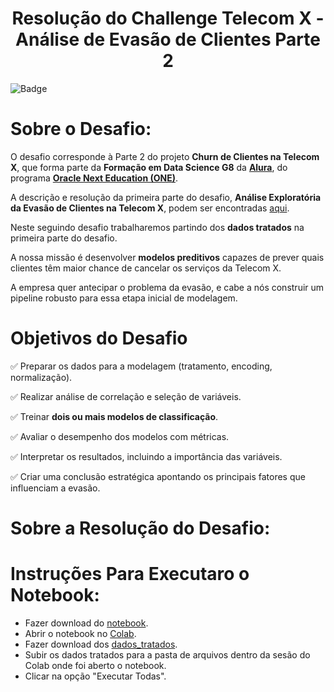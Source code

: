 <h1 align="center"> 
 Resolução do Challenge Telecom X - Análise de Evasão de Clientes
 Parte 2
</h1>

![Badge](http://img.shields.io/static/v1?label=STATUS&message=FINALIZADO&color=GREEN&style=for-the-badge)

# Sobre o Desafio:
O desafio corresponde à Parte 2 do projeto **Churn de Clientes na Telecom X**, que forma parte da **Formação em Data Science G8** da [**Alura**](https://cursos.alura.com.br/), do programa [**Oracle Next Education (ONE)**](https://www.oracle.com/br/education/oracle-next-education/).

A descrição e resolução da primeira parte do desafio, **Análise Exploratória da Evasão de Clientes na Telecom X**, podem ser encontradas [aqui](https://github.com/Angel-Arroyo-H/alura-data-science-challenge-2/tree/main).

Neste seguindo desafio trabalharemos partindo dos **dados tratados** na primeira parte do desafio.

A nossa missão é desenvolver **modelos preditivos** capazes de prever quais clientes têm maior chance de cancelar os serviços da Telecom X.  

A empresa quer antecipar o problema da evasão, e cabe a nós construir um pipeline robusto para essa etapa inicial de modelagem.

# Objetivos do Desafio
✅ Preparar os dados para a modelagem (tratamento, encoding, normalização).

✅ Realizar análise de correlação e seleção de variáveis.
 
✅ Treinar **dois ou mais modelos de classificação**.

✅ Avaliar o desempenho dos modelos com métricas.

✅ Interpretar os resultados, incluindo a importância das variáveis.

✅ Criar uma conclusão estratégica apontando os principais fatores que influenciam a evasão.

# Sobre a Resolução do Desafio:


# Instruções Para Executaro o Notebook:
- Fazer download do [notebook]().
- Abrir o notebook no [Colab]().
- Fazer download dos [dados_tratados]().
- Subir os dados tratados para a pasta de arquivos dentro da sesão do Colab onde foi aberto o notebook.
- Clicar na opção "Executar Todas". 

